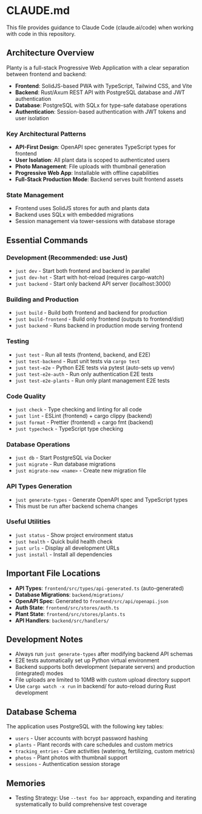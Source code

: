 # CLAUDE.md

This file provides guidance to Claude Code (claude.ai/code) when working with code in this repository.

## Architecture Overview

Planty is a full-stack Progressive Web Application with a clear separation between frontend and backend:

- **Frontend**: SolidJS-based PWA with TypeScript, Tailwind CSS, and Vite
- **Backend**: Rust/Axum REST API with PostgreSQL database and JWT authentication
- **Database**: PostgreSQL with SQLx for type-safe database operations
- **Authentication**: Session-based authentication with JWT tokens and user isolation

### Key Architectural Patterns

- **API-First Design**: OpenAPI spec generates TypeScript types for frontend
- **User Isolation**: All plant data is scoped to authenticated users
- **Photo Management**: File uploads with thumbnail generation
- **Progressive Web App**: Installable with offline capabilities
- **Full-Stack Production Mode**: Backend serves built frontend assets

### State Management
- Frontend uses SolidJS stores for auth and plants data
- Backend uses SQLx with embedded migrations
- Session management via tower-sessions with database storage

## Essential Commands

### Development (Recommended: use Just)
- `just dev` - Start both frontend and backend in parallel
- `just dev-hot` - Start with hot-reload (requires cargo-watch)
- `just backend` - Start only backend API server (localhost:3000)

### Building and Production
- `just build` - Build both frontend and backend for production
- `just build-frontend` - Build only frontend (outputs to frontend/dist)
- `just backend` - Runs backend in production mode serving frontend

### Testing
- `just test` - Run all tests (frontend, backend, and E2E)
- `just test-backend` - Rust unit tests via `cargo test`
- `just test-e2e` - Python E2E tests via pytest (auto-sets up venv)
- `just test-e2e-auth` - Run only authentication E2E tests
- `just test-e2e-plants` - Run only plant management E2E tests

### Code Quality
- `just check` - Type checking and linting for all code
- `just lint` - ESLint (frontend) + cargo clippy (backend)
- `just format` - Prettier (frontend) + cargo fmt (backend)
- `just typecheck` - TypeScript type checking

### Database Operations
- `just db` - Start PostgreSQL via Docker
- `just migrate` - Run database migrations
- `just migrate-new <name>` - Create new migration file

### API Types Generation
- `just generate-types` - Generate OpenAPI spec and TypeScript types
- This must be run after backend schema changes

### Useful Utilities
- `just status` - Show project environment status
- `just health` - Quick build health check
- `just urls` - Display all development URLs
- `just install` - Install all dependencies

## Important File Locations

- **API Types**: `frontend/src/types/api-generated.ts` (auto-generated)
- **Database Migrations**: `backend/migrations/`
- **OpenAPI Spec**: Generated to `frontend/src/api/openapi.json`
- **Auth State**: `frontend/src/stores/auth.ts`
- **Plant State**: `frontend/src/stores/plants.ts`
- **API Handlers**: `backend/src/handlers/`

## Development Notes

- Always run `just generate-types` after modifying backend API schemas
- E2E tests automatically set up Python virtual environment
- Backend supports both development (separate servers) and production (integrated) modes
- File uploads are limited to 10MB with custom upload directory support
- Use `cargo watch -x run` in backend/ for auto-reload during Rust development

## Database Schema

The application uses PostgreSQL with the following key tables:
- `users` - User accounts with bcrypt password hashing
- `plants` - Plant records with care schedules and custom metrics
- `tracking_entries` - Care activities (watering, fertilizing, custom metrics)
- `photos` - Plant photos with thumbnail support
- `sessions` - Authentication session storage

## Memories

- Testing Strategy: Use `--test foo bar` approach, expanding and iterating systematically to build comprehensive test coverage